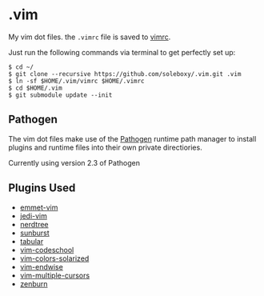 .vim
====

My vim dot files. the `.vimrc` file is saved to [vimrc](https://github.com/jfrazelle/.vim/blob/master/vimrc).

Just run the following commands via terminal to get perfectly set up:

```console
$ cd ~/
$ git clone --recursive https://github.com/soleboxy/.vim.git .vim
$ ln -sf $HOME/.vim/vimrc $HOME/.vimrc
$ cd $HOME/.vim
$ git submodule update --init
```

## Pathogen
The vim dot files make use of the [Pathogen](https://github.com/tpope/vim-pathogen) runtime path manager to install plugins and runtime files into their own private directiories.

Currently using version 2.3 of Pathogen

## Plugins Used
* [emmet-vim](https://github.com/mattn/emmet-vim.git)
* [jedi-vim](https://github.com/davidhalter/jedi-vim.git)
* [nerdtree](https://github.com/scrooloose/nerdtree.git)
* [sunburst](https://github.com/sickill/vim-sunburst.git)
* [tabular](https://github.com/godlygeek/tabular.git)
* [vim-codeschool](https://github.com/akmassey/vim-codeschool.git)
* [vim-colors-solarized](https://github.com/altercation/vim-colors-solarized.git)
* [vim-endwise](https://github.com/tpope/vim-endwise.git)
* [vim-multiple-cursors](https://github.com/terryma/vim-multiple-cursors.git)
* [zenburn](https://github.com/jnurmine/Zenburn.git)
